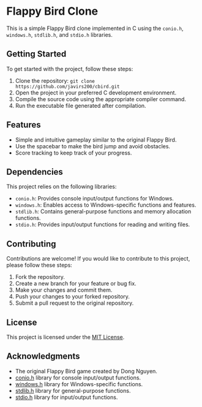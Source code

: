 # Flappy Bird Clone

This is a simple Flappy Bird clone implemented in C using the `conio.h`, `windows.h`, `stdlib.h`, and `stdio.h` libraries.

## Getting Started

To get started with the project, follow these steps:

1. Clone the repository: `git clone https://github.com/javirs200/cbird.git`
2. Open the project in your preferred C development environment.
3. Compile the source code using the appropriate compiler command.
4. Run the executable file generated after compilation.

## Features

- Simple and intuitive gameplay similar to the original Flappy Bird.
- Use the spacebar to make the bird jump and avoid obstacles.
- Score tracking to keep track of your progress.

## Dependencies

This project relies on the following libraries:

- `conio.h`: Provides console input/output functions for Windows.
- `windows.h`: Enables access to Windows-specific functions and features.
- `stdlib.h`: Contains general-purpose functions and memory allocation functions.
- `stdio.h`: Provides input/output functions for reading and writing files.

## Contributing

Contributions are welcome! If you would like to contribute to this project, please follow these steps:

1. Fork the repository.
2. Create a new branch for your feature or bug fix.
3. Make your changes and commit them.
4. Push your changes to your forked repository.
5. Submit a pull request to the original repository.

## License

This project is licensed under the [MIT License](LICENSE).

## Acknowledgments

- The original Flappy Bird game created by Dong Nguyen.
- [conio.h](https://en.wikipedia.org/wiki/Conio.h) library for console input/output functions.
- [windows.h](https://docs.microsoft.com/en-us/windows/win32/apiindex/windows-api-list) library for Windows-specific functions.
- [stdlib.h](https://en.wikipedia.org/wiki/Stdlib.h) library for general-purpose functions.
- [stdio.h](https://en.wikipedia.org/wiki/Stdio.h) library for input/output functions.
